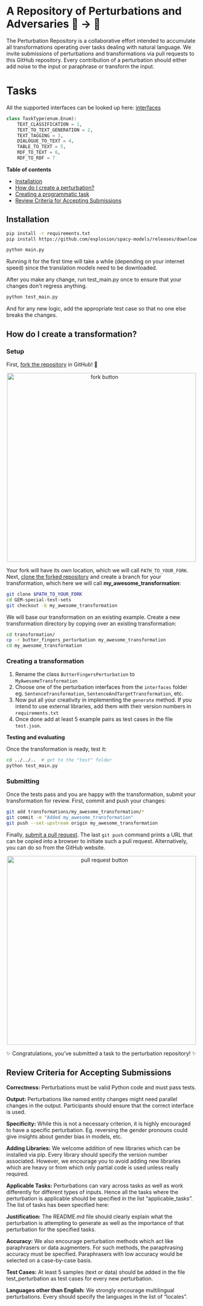 # A Repository of Perturbations and Adversaries 🦎 → 🐍

The Perturbation Repository is a collaborative effort intended to accumulate all transformations operating over tasks dealing with natural language. We invite submissions of perturbations and transformations via pull requests to this GitHub repository. 
Every contribution of a perturbation should either add noise to the input or paraphrase or transform the input. 

# Tasks
All the supported interfaces can be looked up here: [interfaces](interfaces)
```python
class TaskType(enum.Enum):
    TEXT_CLASSIFICATION = 1,
    TEXT_TO_TEXT_GENERATION = 2,
    TEXT_TAGGING = 3,
    DIALOGUE_TO_TEXT = 4,
    TABLE_TO_TEXT = 5,
    RDF_TO_TEXT = 6,
    RDF_TO_RDF = 7
```

**Table of contents**

* [Installation](#installation)
* [How do I create a perturbation?](#how-do-i-create-a-perturbation)
* [Creating a programmatic task](#creating-a-programmatic-task)
* [Review Criteria for Accepting Submissions](#review-criteria)

## Installation
```bash
pip install -r requirements.txt
pip install https://github.com/explosion/spacy-models/releases/download/en_core_web_sm-2.2.0/en_core_web_sm-2.2.0.tar.gz
```

```bash
python main.py
```
Running it for the first time will take a while (depending on your internet speed) since the translation models need to be downloaded.

After you make any change, run test_main.py once to ensure that your changes don't regress anything.

```bash
python test_main.py
```
 
And for any new logic, add the appropriate test case so that no one else breaks the changes. 

## How do I create a transformation?
### Setup

First, [fork the repository](https://docs.github.com/en/github/getting-started-with-github/fork-a-repo) in GitHub! :fork_and_knife:
<a href="https://docs.github.com/en/github/getting-started-with-github/fork-a-repo">
<div style="text-align:center"><img src="https://docs.github.com/assets/images/help/repository/fork_button.jpg" alt="fork button" width="500"/></div>
</a>

Your fork will have its own location, which we will call `PATH_TO_YOUR_FORK`.
Next, [clone the forked repository](https://docs.github.com/en/github/creating-cloning-and-archiving-repositories/cloning-a-repository) and create a branch for your transformation, which here we will call **my_awesome_transformation**:
```bash
git clone $PATH_TO_YOUR_FORK
cd GEM-special-test-sets
git checkout -b my_awesome_transformation
```
We will base our transformation on an existing example.
Create a new transformation directory by copying over an existing transformation:
```bash
cd transformation/
cp -r butter_fingers_perturbation my_awesome_transformation
cd my_awesome_transformation
```

### Creating a transformation
1. Rename the class `ButterFingersPerturbation` to `MyAwesomeTransformation`
2. Choose one of the perturbation interfaces from the `interfaces` folder eg. `SentenceTransformation`, `SentenceAndTargetTransformation`, etc.
3. Now put all your creativity in implementing the `generate` method. If you intend to use external libraries, add them with their version numbers in `requirements.txt`
4. Once done add at least 5 example pairs as test cases in the file `test.json`.

**Testing and evaluating**

Once the transformation is ready, test it:
```bash
cd ../../..  # get to the "test" folder
python test_main.py
```

### Submitting

Once the tests pass and you are happy with the transformation, submit your transformation for review.
First, commit and push your changes:
```bash
git add transformations/my_awesome_transformation/*
git commit -m "Added my_awesome_transformation"
git push --set-upstream origin my_awesome_transformation
```
Finally, [submit a pull request](https://docs.github.com/en/github/collaborating-with-issues-and-pull-requests/creating-a-pull-request).
The last `git push` command prints a URL that can be copied into a browser to initiate such a pull request.
Alternatively, you can do so from the GitHub website.
<a href="https://docs.github.com/en/github/collaborating-with-issues-and-pull-requests/creating-a-pull-request">
<div style="text-align:center"><img src="https://docs.github.com/assets/images/help/pull_requests/pull-request-start-review-button.png" alt="pull request button" width="500"/></div>
</a>

:sparkles: Congratulations, you've submitted a task to the perturbation repository! :sparkles:

## Review Criteria for Accepting Submissions

**Correctness:** Perturbations must be valid Python code and must pass tests. 

**Output:** Perturbations like named entity changes might need parallel changes in the output. Participants should ensure that the correct interface is used.

**Specificity:** While this is not a necessary criterion, it is highly encouraged to have a specific perturbation. Eg. reversing the gender pronouns could give insights about gender bias in models, etc.

**Adding Libraries:** We welcome addition of new libraries which can be installed via pip. Every library should specify the version number associated. However, we encourage you to avoid adding new libraries which are heavy or from which only partial code is used unless really required.
  
**Applicable Tasks:** Perturbations can vary across tasks as well as work differently for different types of inputs. Hence all the tasks where the perturbation is applicable should be specified in the list “applicable_tasks”. The list of tasks has been specified here:

**Justification:** The README.md file should clearly explain what the perturbation is attempting to generate as well as the importance of that perturbation for the specified tasks.

**Accuracy:** We also encourage perturbation methods which act like paraphrasers or data augmenters. For such methods, the paraphrasing accuracy must be specified. Paraphrasers with low accuracy would be selected on a case-by-case basis.
 
**Test Cases:** At least 5 samples (text or data) should be added in the file test_perturbation as test cases for every new perturbation.

**Languages other than English:** We strongly encourage multilingual perturbations. Every should specify the languages in the list of “locales”.
 

